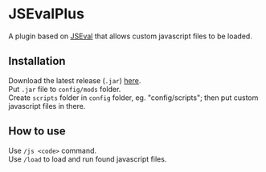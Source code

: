 # JSEvalPlus
A plugin based on [JSEval](https://github.com/summetdev/JSEval/releases/latest) that allows custom javascript files to be loaded.

## Installation
Download the latest release (`.jar`) [here](https://github.com/summetdev/JSEval/releases/latest). <br>
Put `.jar` file to `config/mods` folder. <br>
Create `scripts` folder in `config` folder, eg. "config/scripts"; then put custom javascript files in there.

## How to use
Use `/js <code>` command.<br>
Use `/load` to load and run found javascript files.
